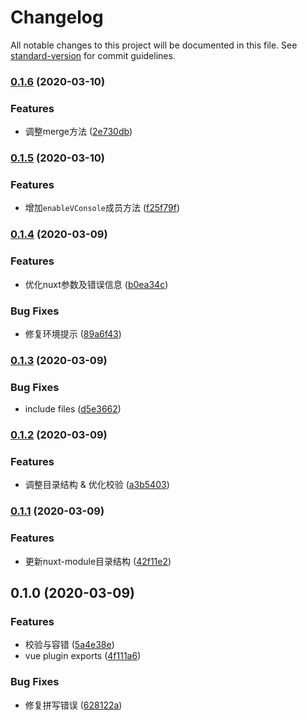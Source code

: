 # Changelog

All notable changes to this project will be documented in this file. See [standard-version](https://github.com/conventional-changelog/standard-version) for commit guidelines.

### [0.1.6](https://github.com/rexerwang/wechat-sdk/compare/v0.1.5...v0.1.6) (2020-03-10)


### Features

* 调整merge方法 ([2e730db](https://github.com/rexerwang/wechat-sdk/commit/2e730db0449af1046e3e89c4ff3035e61bac21e6))

### [0.1.5](https://github.com/rexerwang/wechat-sdk/compare/v0.1.4...v0.1.5) (2020-03-10)


### Features

* 增加`enableVConsole`成员方法 ([f25f79f](https://github.com/rexerwang/wechat-sdk/commit/f25f79fe1e2eb5f9a7875ac6daec95985e1a6920))

### [0.1.4](https://github.com/rexerwang/case-modifier/compare/v0.1.3...v0.1.4) (2020-03-09)


### Features

* 优化nuxt参数及错误信息 ([b0ea34c](https://github.com/rexerwang/case-modifier/commit/b0ea34c34562c3f09a260f43c1b0f1cee94ba6fd))


### Bug Fixes

* 修复环境提示 ([89a6f43](https://github.com/rexerwang/case-modifier/commit/89a6f43937b52f0dcd4d62b9c8867fe0f58b2019))

### [0.1.3](https://github.com/rexerwang/case-modifier/compare/v0.1.2...v0.1.3) (2020-03-09)


### Bug Fixes

* include files ([d5e3662](https://github.com/rexerwang/case-modifier/commit/d5e3662c314ce31fd56be40c3f2ce8d888985080))

### [0.1.2](https://github.com/rexerwang/case-modifier/compare/v0.1.1...v0.1.2) (2020-03-09)


### Features

* 调整目录结构 & 优化校验 ([a3b5403](https://github.com/rexerwang/case-modifier/commit/a3b5403afe45ee69b79240f2b596a690690f7fda))

### [0.1.1](https://github.com/rexerwang/case-modifier/compare/v0.1.0...v0.1.1) (2020-03-09)


### Features

* 更新nuxt-module目录结构 ([42f11e2](https://github.com/rexerwang/case-modifier/commit/42f11e2d0ac53d131cdda6112ce4addd2bac7e12))

## 0.1.0 (2020-03-09)


### Features

* 校验与容错 ([5a4e38e](https://github.com/rexerwang/case-modifier/commit/5a4e38ec5475a8cd543bb35524db91db70e15769))
* vue plugin exports ([4f111a6](https://github.com/rexerwang/case-modifier/commit/4f111a6c3b19d807fe80bf20bf863c5144adf306))


### Bug Fixes

* 修复拼写错误 ([628122a](https://github.com/rexerwang/case-modifier/commit/628122a8b57a04fbf773e7dbb916be5c0f792b9a))
